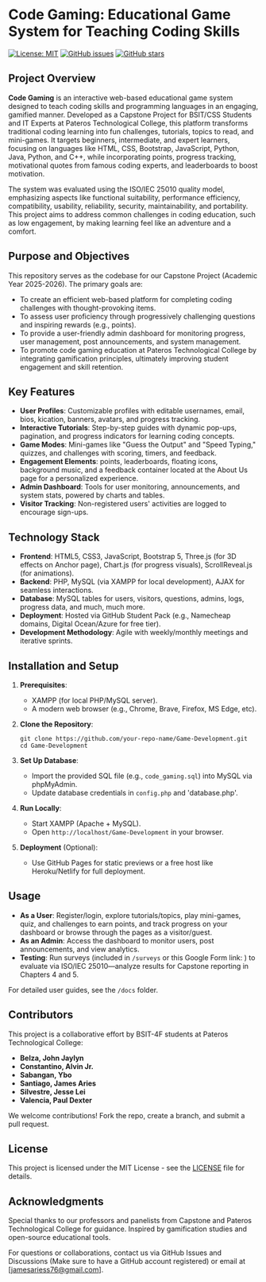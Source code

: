 # Code Gaming: Educational Game System for Teaching Coding Skills

[![License: MIT](https://img.shields.io/badge/License-MIT-yellow.svg)](https://opensource.org/licenses/MIT)
[![GitHub issues](https://img.shields.io/github/issues/Areyzxc/Game-Development)](https://github.com/Areyzxc/Game-Development/issues)
[![GitHub stars](https://img.shields.io/github/stars/Areyzxc/Game-Development)](https://github.com/Areyzxc/Game-Development/stargazers)

## Project Overview

**Code Gaming** is an interactive web-based educational game system designed to teach coding skills and programming languages in an engaging, gamified manner. Developed as a Capstone Project for BSIT/CSS Students and IT Experts at Pateros Technological College, this platform transforms traditional coding learning into fun challenges, tutorials, topics to read, and mini-games. It targets beginners, intermediate, and expert learners, focusing on languages like HTML, CSS, Bootstrap, JavaScript, Python, Java, Python, and C++, while incorporating points, progress tracking, motivational quotes from famous coding experts, and leaderboards to boost motivation.

The system was evaluated using the ISO/IEC 25010 quality model, emphasizing aspects like functional suitability, performance efficiency, compatibility, usability, reliability, security, maintainability, and portability. This project aims to address common challenges in coding education, such as low engagement, by making learning feel like an adventure and a comfort.

## Purpose and Objectives

This repository serves as the codebase for our Capstone Project (Academic Year 2025-2026). The primary goals are:
- To create an efficient web-based platform for completing coding challenges with thought-provoking items.
- To assess user proficiency through progressively challenging questions and inspiring rewards (e.g., points).
- To provide a user-friendly admin dashboard for monitoring progress, user management, post announcements, and system management.
- To promote code gaming education at Pateros Technological College by integrating gamification principles, ultimately improving student engagement and skill retention.

## Key Features

- **User Profiles**: Customizable profiles with editable usernames, email, bios, kication, banners, avatars, and progress tracking.
- **Interactive Tutorials**: Step-by-step guides with dynamic pop-ups, pagination, and progress indicators for learning coding concepts.
- **Game Modes**: Mini-games like "Guess the Output" and "Speed Typing," quizzes, and challenges with scoring, timers, and feedback.
- **Engagement Elements**: points, leaderboards, floating icons, background music, and a feedback container located at the About Us page for a personalized experience.
- **Admin Dashboard**: Tools for user monitoring, announcements, and system stats, powered by charts and tables.
- **Visitor Tracking**: Non-registered users' activities are logged to encourage sign-ups.

## Technology Stack

- **Frontend**: HTML5, CSS3, JavaScript, Bootstrap 5, Three.js (for 3D effects on Anchor page), Chart.js (for progress visuals), ScrollReveal.js (for animations).
- **Backend**: PHP, MySQL (via XAMPP for local development), AJAX for seamless interactions.
- **Database**: MySQL tables for users, visitors, questions, admins, logs, progress data, and much, much more.
- **Deployment**: Hosted via GitHub Student Pack (e.g., Namecheap domains, Digital Ocean/Azure for free tier).
- **Development Methodology**: Agile with weekly/monthly meetings and iterative sprints.

## Installation and Setup

1. **Prerequisites**:
   - XAMPP (for local PHP/MySQL server).
   - A modern web browser (e.g., Chrome, Brave, Firefox, MS Edge, etc).

2. **Clone the Repository**:
   ```
   git clone https://github.com/your-repo-name/Game-Development.git
   cd Game-Development
   ```

3. **Set Up Database**:
   - Import the provided SQL file (e.g., `code_gaming.sql`) into MySQL via phpMyAdmin.
   - Update database credentials in `config.php` and 'database.php'.

4. **Run Locally**:
   - Start XAMPP (Apache + MySQL).
   - Open `http://localhost/Game-Development` in your browser.

5. **Deployment** (Optional):
   - Use GitHub Pages for static previews or a free host like Heroku/Netlify for full deployment.

## Usage

- **As a User**: Register/login, explore tutorials/topics, play mini-games, quiz, and challenges to earn points, and track progress on your dashboard or browse through the pages as a visitor/guest.
- **As an Admin**: Access the dashboard to monitor users, post announcements, and view analytics.
- **Testing**: Run surveys (included in `/surveys` or this Google Form link: ) to evaluate via ISO/IEC 25010—analyze results for Capstone reporting in Chapters 4 and 5.

For detailed user guides, see the `/docs` folder.

## Contributors

This project is a collaborative effort by BSIT-4F students at Pateros Technological College:

- **Belza, John Jaylyn**  
- **Constantino, Alvin Jr.**  
- **Sabangan, Ybo**  
- **Santiago, James Aries**  
- **Silvestre, Jesse Lei**  
- **Valencia, Paul Dexter**

We welcome contributions! Fork the repo, create a branch, and submit a pull request.

## License

This project is licensed under the MIT License - see the [LICENSE](LICENSE) file for details.

## Acknowledgments

Special thanks to our professors and panelists from Capstone and Pateros Technological College for guidance. Inspired by gamification studies and open-source educational tools.

For questions or collaborations, contact us via GitHub Issues and Discussions (Make sure to have a GitHub account registered) or email at [jamesariess76@gmail.com].
